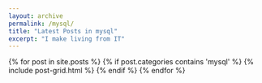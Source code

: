 ```yaml
---
layout: archive
permalink: /mysql/
title: "Latest Posts in mysql"
excerpt: "I make living from IT"
---
```


<div class="tiles">
{% for post in site.posts %}
	{% if post.categories contains 'mysql' %}
		{% include post-grid.html %}
	{% endif %}
{% endfor %}
</div><!-- /.tiles -->
